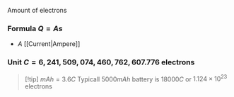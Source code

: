 Amount of electrons
### Formula $Q=As$
- $A$ [[Current|Ampere]]
### Unit $C=6,241,509,074,460,762,607.776$ electrons
> [!tip] $mAh=3.6C$
> Typicall $5000mAh$ battery is $18000C$ or $1.124\times10^{23}$ electrons
